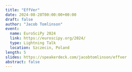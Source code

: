 ```yaml
---
title: "EffVer"
date: 2024-08-28T00:00:00+00:00
draft: false
author: "Jacob Tomlinson"
event:
  name: EuroSciPy 2024
  link: https://euroscipy.org/2024/
  type: Lightning Talk
  location: Szczecin, Poland
length: 5
slides: https://speakerdeck.com/jacobtomlinson/effver
abstract: false
---
```


